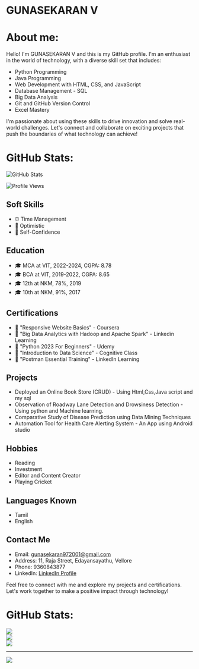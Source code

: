 # GUNASEKARAN V

# About me:
Hello! I'm GUNASEKARAN V and this is my GitHub profile. I'm an enthusiast in the world of technology, with a diverse skill set that includes:

- Python Programming
- Java Programming
- Web Development with HTML, CSS, and        JavaScript
- Database Management - SQL
- Big Data Analysis
- Git and GitHub Version Control
- Excel Mastery

I'm passionate about using these skills to drive innovation and solve real-world challenges. Let's connect and collaborate on exciting projects that push the boundaries of what technology can achieve!


# GitHub Stats:

<!-- GitHub Stats -->
![GitHub Stats](https://github-readme-stats.vercel.app/api?username=Gunasekaran-143&show_icons=true&theme=dark)

<!-- Profile Views -->
![Profile Views](https://komarev.com/ghpvc/?username=Gunasekaran-143)


## Soft Skills

- ⏰ Time Management
- 🌟 Optimistic
- 💪 Self-Confidence

## Education

- 🎓 MCA at VIT, 2022-2024, CGPA: 8.78
- 🎓 BCA at VIT, 2019-2022, CGPA: 8.65
- 🎓 12th at NKM, 78%, 2019
- 🎓 10th at NKM, 91%, 2017

## Certifications

- 📜 "Responsive Website Basics" - Coursera
- 📜 "Big Data Analytics with Hadoop and Apache Spark" - Linkedin Learning
- 📜 "Python 2023 For Beginners" - Udemy
- 📜 "Introduction to Data Science" - Cognitive Class
- 📜 "Postman Essential Training" - LinkedIn Learning

## Projects

- Deployed an Online Book Store (CRUD) - Using Html,Css,Java script and my sql
- Observation of Roadway Lane Detection
 and Drowsiness Detection - Using python and Machine learning.
- Comparative Study of Disease Prediction using Data Mining Techniques
- Automation Tool for Health Care Alerting System - An App using Android studio

## Hobbies

- Reading
- Investment
- Editor and Content Creator
- Playing Cricket

## Languages Known

- Tamil
- English

## Contact Me

-  Email: gunasekaran972001@gmail.com
-  Address: 11, Raja Street, Edayansayathu, Vellore
-  Phone: 9360843877
-  LinkedIn: [LinkedIn Profile](https://www.linkedin.com/in/gunasekaran-v3748b720a)

Feel free to connect with me and explore my projects and certifications. Let's work together to make a positive impact through technology!

#  GitHub Stats:
![](https://github-readme-stats.vercel.app/api?username=Gunasekaran-143&theme=shades-of-purple&hide_border=false&include_all_commits=false&count_private=true)<br/>
![](https://github-readme-streak-stats.herokuapp.com/?user=Gunasekaran-143&theme=shades-of-purple&hide_border=false)<br/>
![](https://github-readme-stats.vercel.app/api/top-langs/?username=Gunasekaran-143&theme=shades-of-purple&hide_border=false&include_all_commits=false&count_private=true&layout=compact)

---

[![](https://visitcount.itsvg.in/api?id=Gunasekaran-143&icon=9&color=1)](https://visitcount.itsvg.in)

<!-- Proudly created with GPRM (https://gprm.itsvg.in) -->

